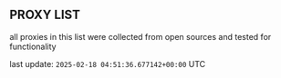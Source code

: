 ## PROXY LIST

all proxies in this list were collected from open sources and tested for functionality

last update: `2025-02-18 04:51:36.677142+00:00` UTC